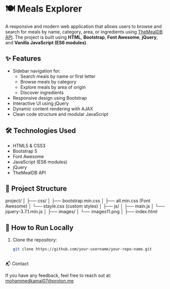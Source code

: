 # 🍽️ Meals Explorer

A responsive and modern web application that allows users to browse and search for meals by name, category, area, or ingredients using [TheMealDB API](https://www.themealdb.com/). The project is built using **HTML**, **Bootstrap**, **Font Awesome**, **jQuery**, and **Vanilla JavaScript (ES6 modules)**.

## ✨ Features

- Sidebar navigation for:
  - Search meals by name or first letter
  - Browse meals by category
  - Explore meals by area of origin
  - Discover ingredients
- Responsive design using Bootstrap
- Interactive UI using jQuery
- Dynamic content rendering with AJAX
- Clean code structure and modular JavaScript

## 🛠️ Technologies Used

- HTML5 & CSS3
- Bootstrap 5
- Font Awesome
- JavaScript (ES6 modules)
- jQuery
- TheMealDB API

## 📁 Project Structure

project/
│
├── css/
│ ├── bootstrap.min.css
│ ├── all.min.css (Font Awesome)
│ └── stayle.css (custom styles)
│
├── js/
│ ├── main.js
│ └── jquery-3.7.1.min.js
│
├── images/
│ └── images11.png
│
├── index.html


## 🚀 How to Run Locally

1. Clone the repository:
   ```bash
   git clone https://github.com/your-username/your-repo-name.git

   

📬 Contact

If you have any feedback, feel free to reach out at: mohammedkamal07@proton.me

